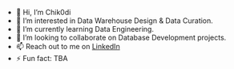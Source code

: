 - 👋 Hi, I’m Chik0di 
- 👀 I’m interested in Data Warehouse Design & Data Curation. 
- 🌱 I’m currently learning Data Engineering.
- 💞️ I’m looking to collaborate on Database Development projects. 
- 📫 Reach out to me on [LinkedIn](https://www.linkedin.com/in/chikodi-obu-278b5b264/)
- ⚡ Fun fact: TBA
   
<!---
chik0di/chik0di is a ✨ special ✨ repository because its `README.md` (this file) appears on your GitHub profile.
You can click the Preview link to take a look at your changes.
--->
